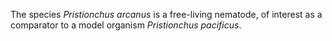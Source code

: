 [//]: # (Created by ./bin/manage_files.pl from ./species/Pristionchus_arcanus/Pristionchus_arcanus.about.html on Thu Jun 11 13:45:20 2020)
The species _Pristionchus arcanus_ is a free-living nematode, of interest as a comparator to a model organism _Pristionchus pacificus_.
